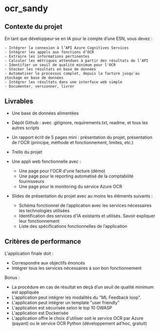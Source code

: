 # ocr_sandy

## Contexte du projet

En tant que développeur⸱se en IA pour le compte d’une ESN, vous devez :

    - Intégrer la connexion à l’API Azure Cognitives Services
    - Intégrer les appels aux fonctions d’OCR
    - Extraire les informations pertinentes
    - Calculer les métriques attendues à partir des résultats de l’API
    - Identifier un seuil de qualité minimum pour l'OCR
    - Stocker les résultats en base de données
    - Automatiser le processus complet, depuis la facture jusqu'au stockage en base de données
    - Intégrer les résultats dans une interface web simple
    - Documenter, versionner, livrer

## Livrables

  - Une base de données alimentées
  - Dépôt Github : avec .gitignore, requirements.txt, readme, et tous les autres scripts
  - Un rapport écrit de 5 pages mini : présentation du projet, présentation de l'OCR (principe, méthode et fonctionnement, limites, etc.)
  - Trello du projet

  - Une appli web fonctionnelle avec :
    - Une page pour l'OCR d'une facture (démo)
    - Une page pour le reporting automatisé de la comptabilité fournisseurs
    - Une page pour le monitoring du service Azure OCR

  - Slides de présentation du projet avec au moins les éléments suivants :
    - Schéma fonctionnel de l’application avec les services nécessaires les technologies utilisées
    - Identification des services d'IA existants et utilisés. Savoir expliquer leur fonctionnement
    - Liste des spécifications fonctionnelles de l’application

## Critères de performance

L'application finale doit :
  - Correspondre aux objectifs énoncés
  - Intégrer tous les services nécessaires à son bon fonctionnement

Bonus :
  - La procédure en cas de résultat en deçà d’un seuil de qualité minimum est appliquée
  - L'application peut intégrer les modalités du "ML Feedback loop".
  - L'application peut intégrer un template "user friendly"
  - L'application est sécurisée selon le top 10 OWASP
  - L'application est Dockerisée
  - L'application offre le choix d'utiliser soit le service OCR par Azure (payant) ou le service OCR Python (développement ad'hoc, gratuit)
